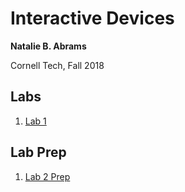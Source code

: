# Interactive Devices

**Natalie B. Abrams**

Cornell Tech, Fall 2018

## Labs
1. [Lab 1](https://github.com/nabrams/IDD-Fa18-Lab1/blob/master/README.md)

## Lab Prep
1. [Lab 2 Prep](https://github.com/nabrams/interactive/blob/master/Sketches.md)

